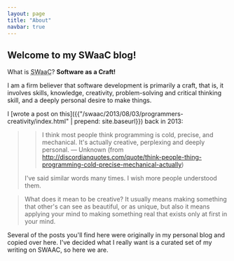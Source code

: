 ```yaml
---
layout: page
title: "About"
navbar: true
---
```


## Welcome to my SWaaC blog!

What is <abbr title="Software as a Craft" class="initialism">SWaaC</abbr>? <strong>Software as a Craft!</strong>

I am a firm believer that software development is primarily a craft,
that is, it involves skills, knowledge, creativity, problem-solving
and critical thinking skill, and a deeply personal desire to make
things.

I [wrote a post on this]({{"/swaac/2013/08/03/programmers-creativity/index.html" | prepend: site.baseurl}}) back in 2013:

> > I think most people think programming is cold, precise, and mechanical. It's actually creative, perplexing and deeply personal.
> > — Unknown (from <http://discordianquotes.com/quote/think-people-thing-programming-cold-precise-mechanical-actually>)
>
> I've said similar words many times. I wish more people understood
> them.

> What does it mean to be creative? It usually means making something
> that other's can see as beautiful, or as unique, but also it means
> applying your mind to making something real that exists only at first
> in your mind.

Several of the posts you'll find here were originally in my
personal blog and copied over here. I've decided what I really want
is a curated set of my writing on SWAAC, so here we are.

